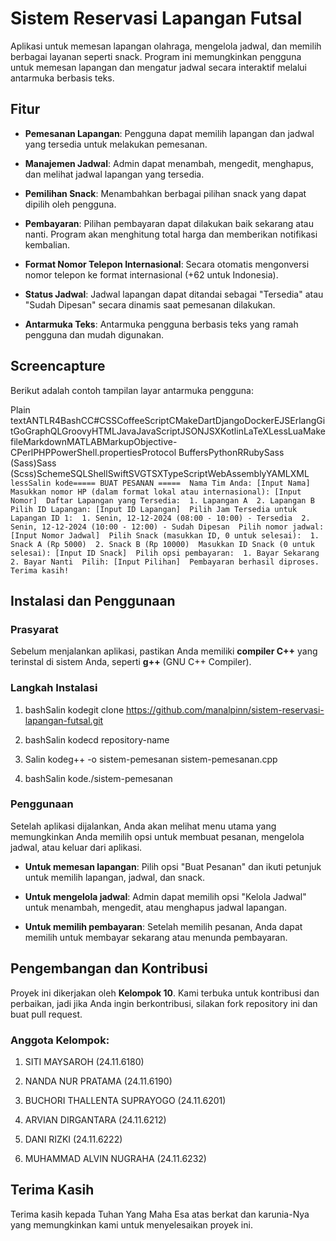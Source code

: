 **Sistem Reservasi Lapangan Futsal**
====================================

Aplikasi untuk memesan lapangan olahraga, mengelola jadwal, dan memilih berbagai layanan seperti snack. Program ini memungkinkan pengguna untuk memesan lapangan dan mengatur jadwal secara interaktif melalui antarmuka berbasis teks.

**Fitur**
---------

*   **Pemesanan Lapangan**: Pengguna dapat memilih lapangan dan jadwal yang tersedia untuk melakukan pemesanan.
    
*   **Manajemen Jadwal**: Admin dapat menambah, mengedit, menghapus, dan melihat jadwal lapangan yang tersedia.
    
*   **Pemilihan Snack**: Menambahkan berbagai pilihan snack yang dapat dipilih oleh pengguna.
    
*   **Pembayaran**: Pilihan pembayaran dapat dilakukan baik sekarang atau nanti. Program akan menghitung total harga dan memberikan notifikasi kembalian.
    
*   **Format Nomor Telepon Internasional**: Secara otomatis mengonversi nomor telepon ke format internasional (+62 untuk Indonesia).
    
*   **Status Jadwal**: Jadwal lapangan dapat ditandai sebagai "Tersedia" atau "Sudah Dipesan" secara dinamis saat pemesanan dilakukan.
    
*   **Antarmuka Teks**: Antarmuka pengguna berbasis teks yang ramah pengguna dan mudah digunakan.
    

**Screencapture**
-----------------

Berikut adalah contoh tampilan layar antarmuka pengguna:

Plain textANTLR4BashCC#CSSCoffeeScriptCMakeDartDjangoDockerEJSErlangGitGoGraphQLGroovyHTMLJavaJavaScriptJSONJSXKotlinLaTeXLessLuaMakefileMarkdownMATLABMarkupObjective-CPerlPHPPowerShell.propertiesProtocol BuffersPythonRRubySass (Sass)Sass (Scss)SchemeSQLShellSwiftSVGTSXTypeScriptWebAssemblyYAMLXML`   lessSalin kode===== BUAT PESANAN =====  Nama Tim Anda: [Input Nama]  Masukkan nomor HP (dalam format lokal atau internasional): [Input Nomor]  Daftar Lapangan yang Tersedia:  1. Lapangan A  2. Lapangan B  Pilih ID Lapangan: [Input ID Lapangan]  Pilih Jam Tersedia untuk Lapangan ID 1:  1. Senin, 12-12-2024 (08:00 - 10:00) - Tersedia  2. Senin, 12-12-2024 (10:00 - 12:00) - Sudah Dipesan  Pilih nomor jadwal: [Input Nomor Jadwal]  Pilih Snack (masukkan ID, 0 untuk selesai):  1. Snack A (Rp 5000)  2. Snack B (Rp 10000)  Masukkan ID Snack (0 untuk selesai): [Input ID Snack]  Pilih opsi pembayaran:  1. Bayar Sekarang  2. Bayar Nanti  Pilih: [Input Pilihan]  Pembayaran berhasil diproses. Terima kasih!   `

**Instalasi dan Penggunaan**
----------------------------

### Prasyarat

Sebelum menjalankan aplikasi, pastikan Anda memiliki **compiler C++** yang terinstal di sistem Anda, seperti **g++** (GNU C++ Compiler).

### Langkah Instalasi

1.  bashSalin kodegit clone https://github.com/manalpinn/sistem-reservasi-lapangan-futsal.git
    
2.  bashSalin kodecd repository-name
    
3.  Salin kodeg++ -o sistem-pemesanan sistem-pemesanan.cpp
    
4.  bashSalin kode./sistem-pemesanan
    

### Penggunaan

Setelah aplikasi dijalankan, Anda akan melihat menu utama yang memungkinkan Anda memilih opsi untuk membuat pesanan, mengelola jadwal, atau keluar dari aplikasi.

*   **Untuk memesan lapangan**: Pilih opsi "Buat Pesanan" dan ikuti petunjuk untuk memilih lapangan, jadwal, dan snack.
    
*   **Untuk mengelola jadwal**: Admin dapat memilih opsi "Kelola Jadwal" untuk menambah, mengedit, atau menghapus jadwal lapangan.
    
*   **Untuk memilih pembayaran**: Setelah memilih pesanan, Anda dapat memilih untuk membayar sekarang atau menunda pembayaran.
    

**Pengembangan dan Kontribusi**
-------------------------------

Proyek ini dikerjakan oleh **Kelompok 10**. Kami terbuka untuk kontribusi dan perbaikan, jadi jika Anda ingin berkontribusi, silakan fork repository ini dan buat pull request.

### Anggota Kelompok:

1.  SITI MAYSAROH (24.11.6180)
    
2.  NANDA NUR PRATAMA (24.11.6190)
    
3.  BUCHORI THALLENTA SUPRAYOGO (24.11.6201)
    
4.  ARVIAN DIRGANTARA (24.11.6212)
    
5.  DANI RIZKI (24.11.6222)
    
6.  MUHAMMAD ALVIN NUGRAHA (24.11.6232)
    

Terima Kasih
------------

Terima kasih kepada Tuhan Yang Maha Esa atas berkat dan karunia-Nya yang memungkinkan kami untuk menyelesaikan proyek ini.

